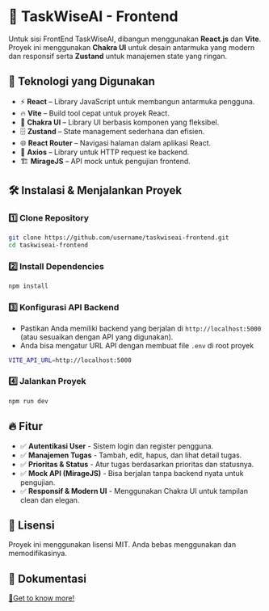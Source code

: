 # 🚀 TaskWiseAI - Frontend 

Untuk sisi FrontEnd TaskWiseAI, dibangun menggunakan **React.js** dan **Vite**. Proyek ini menggunakan **Chakra UI** untuk desain antarmuka yang modern dan responsif serta **Zustand** untuk manajemen state yang ringan.

## 📌 Teknologi yang Digunakan
- ⚡ **React** – Library JavaScript untuk membangun antarmuka pengguna.
- 🔥 **Vite** – Build tool cepat untuk proyek React.
- 🎨 **Chakra UI** – Library UI berbasis komponen yang fleksibel.
- 🗄 **Zustand** – State management sederhana dan efisien.
- 🌐 **React Router** – Navigasi halaman dalam aplikasi React.
- 🔗 **Axios** – Library untuk HTTP request ke backend.
- 🏗 **MirageJS** – API mock untuk pengujian frontend.

## 🛠 Instalasi & Menjalankan Proyek

### 1️⃣ Clone Repository
```bash
git clone https://github.com/username/taskwiseai-frontend.git
cd taskwiseai-frontend
```
### 2️⃣ Install Dependencies
```bash
npm install
```
### 3️⃣ Konfigurasi API Backend
- Pastikan Anda memiliki backend yang berjalan di `http://localhost:5000` (atau sesuaikan dengan API yang digunakan).
- Anda bisa mengatur URL API dengan membuat file `.env` di root proyek
```bash
VITE_API_URL=http://localhost:5000
```
### 4️⃣ Jalankan Proyek
```bash
npm run dev
```
## 🔥 Fitur
- ✅ **Autentikasi User** - Sistem login dan register pengguna.
- ✅ **Manajemen Tugas** - Tambah, edit, hapus, dan lihat detail tugas.
- ✅ **Prioritas & Status** - Atur tugas berdasarkan prioritas dan statusnya.
- ✅ **Mock API (MirageJS)** - Bisa berjalan tanpa backend nyata untuk pengujian.
- ✅ **Responsif & Modern UI** - Menggunakan Chakra UI untuk tampilan clean dan elegan.

## 📜 Lisensi
Proyek ini menggunakan lisensi MIT. Anda bebas menggunakan dan memodifikasinya.

## 📝 Dokumentasi
[🧐Get to know more!](https://www.canva.com/design/DAGgGiQS6DI/XeY5BkEO8-CToLEDWhv86g/edit?utm_content=DAGgGiQS6DI&utm_campaign=designshare&utm_medium=link2&utm_source=sharebutton)


